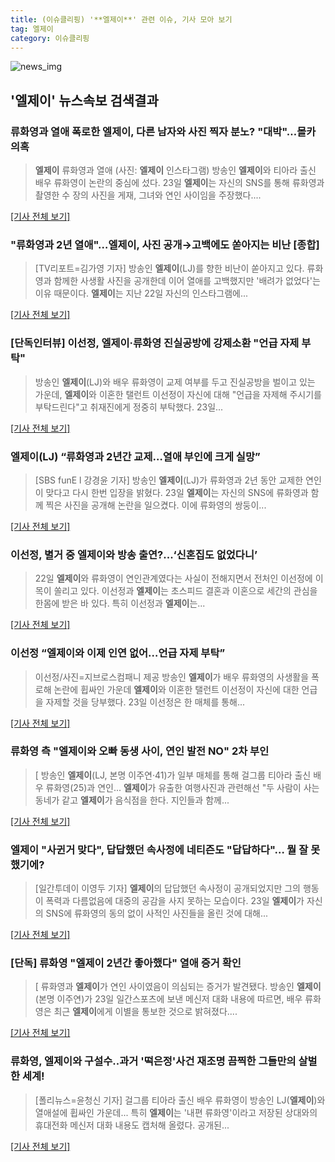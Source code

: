 ```yaml
---
title: (이슈클리핑) '**엘제이**' 관련 이슈, 기사 모아 보기
tag: 엘제이
category: 이슈클리핑
---
```

![news_img](https://user-images.githubusercontent.com/42597476/44507050-1206f400-a6e4-11e8-8d98-7ffbfebb353f.png)

## **'**엘제이**'** 뉴스속보 검색결과
### 류화영과 열애 폭로한 **엘제이**, 다른 남자와 사진 찍자 분노? "대박"…몰카 의혹

>**엘제이** 류화영과 열애 (사진: **엘제이** 인스타그램) 방송인 **엘제이**와 티아라 출신 배우 류화영이 논란의 중심에 섰다. 23일 **엘제이**는 자신의 SNS를 통해 류화영과 촬영한 수 장의 사진을 게재, 그녀와 연인 사이임을 주장했다....

[[기사 전체 보기]](http://www.jemin.com/news/articleView.html?idxno=535147)

### "류화영과 2년 열애"…**엘제이**, 사진 공개→고백에도 쏟아지는 비난 [종합]

>[TV리포트=김가영 기자] 방송인 **엘제이**(LJ)를 향한 비난이 쏟아지고 있다. 류화영과 함께한 사생활 사진을 공개한데 이어 열애를 고백했지만 '배려가 없었다'는 이유 때문이다. **엘제이**는 지난 22일 자신의 인스타그램에...

[[기사 전체 보기]](http://www.tvreport.co.kr/?c=news&m=newsview&idx=1076118)

### [단독인터뷰] 이선정, **엘제이**·류화영 진실공방에 강제소환 "언급 자제 부탁"

>방송인 **엘제이**(LJ)와 배우 류화영이 교제 여부를 두고 진실공방을 벌이고 있는 가운데, **엘제이**와 이혼한 탤런트 이선정이 자신에 대해 "언급을 자제해 주시기를 부탁드린다"고 취재진에게 정중히 부탁했다. 23일...

[[기사 전체 보기]](http://enews24.tving.com/news/article.asp?nsID=1299080)

### **엘제이**(LJ) “류화영과 2년간 교제…열애 부인에 크게 실망”

>[SBS funE l 강경윤 기자] 방송인 **엘제이**(LJ)가 류화영과 2년 동안 교제한 연인이 맞다고 다시 한번 입장을 밝혔다. 23일 **엘제이**는 자신의 SNS에 류화영과 함께 찍은 사진을 공개해 논란을 일으켰다. 이에 류화영의 쌍둥이...

[[기사 전체 보기]](http://sbsfune.sbs.co.kr/news/news_content.jsp?article_id=E10009184384)

### 이선정, 별거 중 **엘제이**와 방송 출연?...‘신혼집도 없었다니’

>22일 **엘제이**와 류화영이 연인관계였다는 사실이 전해지면서 전처인 이선정에 이목이 쏠리고 있다. 이선정과 **엘제이**는 초스피드 결혼과 이혼으로 세간의 관심을 한몸에 받은 바 있다. 특히 이선정과 **엘제이**는...

[[기사 전체 보기]](http://www.rpm9.com/news/article.html?id=20180823090074)

### 이선정 “**엘제이**와 이제 인연 없어…언급 자제 부탁”

>이선정/사진=지브로스컴패니 제공 방송인 **엘제이**가 배우 류화영의 사생활을 폭로해 논란에 휩싸인 가운데 **엘제이**와 이혼한 탤런트 이선정이 자신에 대한 언급을 자제할 것을 당부했다. 23일 이선정은 한 매체를 통해...

[[기사 전체 보기]](http://view.asiae.co.kr/news/view.htm?idxno=2018082320251119513)

### 류화영 측 "**엘제이**와 오빠 동생 사이, 연인 발전 NO" 2차 부인

>[ 방송인 **엘제이**(LJ, 본명 이주연·41)가 일부 매체를 통해 걸그룹 티아라 출신 배우 류화영(25)과 연인... **엘제이**가 유출한 여행사진과 관련해선 "두 사람이 사는 동네가 같고 **엘제이**가 음식점을 한다. 지인들과 함께...

[[기사 전체 보기]](http://www.mydaily.co.kr/new_yk/html/read.php?newsid=201808231447472492&ext=na)

### **엘제이** "사귄거 맞다", 답답했던 속사정에 네티즌도 "답답하다"… 뭘 잘 못 했기에?

>[일간투데이 이영두 기자] **엘제이**의 답답했던 속사정이 공개되었지만 그의 행동이 폭력과 다름없음에 대중의 공감을 사지 못하는 모습이다. 23일 **엘제이**가 자신의 SNS에 류화영의 동의 없이 사적인 사진들을 올린 것에 대해...

[[기사 전체 보기]](http://www.dtoday.co.kr/news/articleView.html?idxno=276115)

### [단독] 류화영 "**엘제이** 2년간 좋아했다" 열애 증거 확인

>[ 류화영과 **엘제이**가 연인 사이였음이 의심되는 증거가 발견됐다. 방송인 **엘제이**(본명 이주연)가 23일 일간스포츠에 보낸 메신저 대화 내용에 따르면, 배우 류화영은 최근 **엘제이**에게 이별을 통보한 것으로 밝혀졌다....

[[기사 전체 보기]](http://isplus.live.joins.com/news/article/aid.asp?aid=22501585)

### 류화영, **엘제이**와 구설수..과거 '떡은정'사건 재조명 끔찍한 그들만의 살벌한 세계!

>[폴리뉴스=윤청신 기자] 걸그룹 티아라 출신 배우 류화영이 방송인 LJ(**엘제이**)와 열애설에 휩싸인 가운데... 특히 **엘제이**는 '내편 류화영'이라고 저장된 상대와의 휴대전화 메신저 대화 내용도 캡처해 올렸다. 공개된...

[[기사 전체 보기]](http://www.polinews.co.kr/news/article.html?no=365420)


